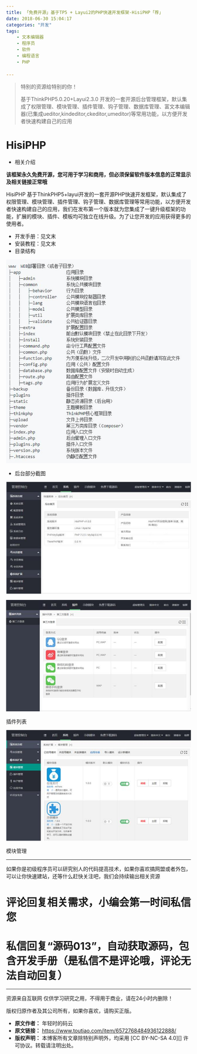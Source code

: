 ```yaml
---
title: 「免费开源」基于TP5 + Layui2的PHP快速开发框架-HisiPHP「荐」
date: 2018-06-30 15:04:17
categories: "开发"
tags:
	- 文本编辑器
	- 程序员
	- 软件
	- 编程语言
	- PHP

---
```


> 特别的资源给特别的你！
> 
> 基于ThinkPHP5.0.20+Layui2.3.0 开发的一套开源后台管理框架，默认集成了权限管理、模块管理、插件管理、钩子管理、数据库管理、富文本编辑器(已集成ueditor,kindeditor,ckeditor,umeditor)等常用功能，以方便开发者快速构建自己的应用

# HisiPHP #

 *  相关介绍

**该框架永久免费开源，您可用于学习和商用，但必须保留软件版本信息的正常显示及相关链接正常哦**

HisiPHP 基于ThinkPHP5+layui开发的一套开源PHP快速开发框架，默认集成了权限管理、模块管理、插件管理、钩子管理、数据库管理等常用功能，以方便开发者快速构建自己的应用，我们在发布第一个版本就为您集成了一键升级框架的功能，扩展的模块、插件、模板均可独立在线升级。为了让您开发的应用获得更多的使用者。

 *  开发手册：见文末
 *  安装教程：见文末
 *  目录结构

![「免费开源」基于TP5 + Layui2的PHP快速开发框架-HisiPHP「荐」][TP5 _ Layui2_PHP_-HisiPHP]

 *  后台部分截图

![「免费开源」基于TP5 + Layui2的PHP快速开发框架-HisiPHP「荐」][TP5 _ Layui2_PHP_-HisiPHP 1]

![「免费开源」基于TP5 + Layui2的PHP快速开发框架-HisiPHP「荐」][TP5 _ Layui2_PHP_-HisiPHP 2]

插件列表

![「免费开源」基于TP5 + Layui2的PHP快速开发框架-HisiPHP「荐」][TP5 _ Layui2_PHP_-HisiPHP 3]

模块管理

--------------------

如果你是初级程序员可以研究别人的代码提高技术，如果你喜欢搞网盟或者外包，可以让你快速建站，还等什么赶快关注吧，我们会持续输出相关资源

# **评论回复相关需求，小编会第一时间私信您** #

# **私信回复“源码013”，自动获取源码，包含开发手册（是私信不是评论哦，评论无法自动回复）** #

--------------------

资源来自互联网 仅供学习研究之用，不得用于商业，请在24小时内删除！

版权归原作者及其公司所有，如果你喜欢，请购买正版。


[TP5 _ Layui2_PHP_-HisiPHP]: static/resources/crawler/6RQN-BV7N-E26N.jpg
[TP5 _ Layui2_PHP_-HisiPHP 1]: static/resources/crawler/6JAV-ZUII-BIQE.jpg
[TP5 _ Layui2_PHP_-HisiPHP 2]: static/resources/crawler/EMNN-IY2A-ZZE3.jpg
[TP5 _ Layui2_PHP_-HisiPHP 3]: static/resources/crawler/JJ6R-VVAQ-A773.jpg
 *  **原文作者：** 年轻时的码云
 *  **原文链接：** https://www.toutiao.com/item/6572768484936122888/
 *  **版权声明：** 本博客所有文章除特别声明外，均采用 [CC BY-NC-SA 4.0][] 许可协议。转载请注明出处。

